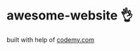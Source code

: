 # awesome-website :ok_hand:                                                                                                                                                                                                                                   
built with help of <a href="http://johnelder.com/">codemy.com</a>
